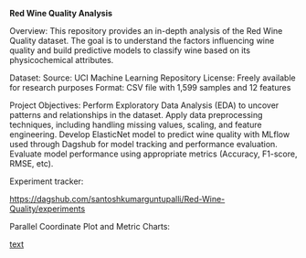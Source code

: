 **Red Wine Quality Analysis**

Overview:
This repository provides an in-depth analysis of the Red Wine Quality dataset. The goal is to understand the factors influencing wine quality and build predictive models to classify wine based on its physicochemical attributes.

Dataset:
Source: UCI Machine Learning Repository
License: Freely available for research purposes
Format: CSV file with 1,599 samples and 12 features

Project Objectives:
Perform Exploratory Data Analysis (EDA) to uncover patterns and relationships in the dataset.
Apply data preprocessing techniques, including handling missing values, scaling, and feature engineering.
Develop ElasticNet model to predict wine quality with MLflow used through Dagshub for model tracking and performance evaluation.
Evaluate model performance using appropriate metrics (Accuracy, F1-score, RMSE, etc).

Experiment tracker:

https://dagshub.com/santoshkumarguntupalli/Red-Wine-Quality/experiments

Parallel Coordinate Plot and Metric Charts:

[text](https://dagshub.com/santoshkumarguntupalli/Red-Wine-Quality/experiments#/compare?experiments=[%22m_8f6a9c5bf2d045ff9467f1dd5adaf598%22,%22m_d1c91b23278047398edb862aad285050%22,%22m_ab18db28a5f04ed5b95d44e4aaa6a356%22,%22m_1ef7b893c7f5488ca476c9ac961ee24d%22,%22m_84ecdef65f9f416cac8ff92c3fa928f5%22])
